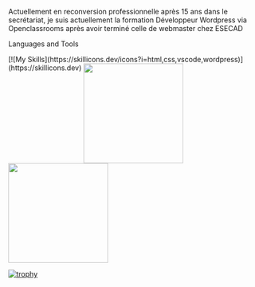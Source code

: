 Actuellement en reconversion professionnelle après 15 ans dans le secrétariat, je suis actuellement la formation Développeur Wordpress via Openclassrooms après avoir terminé celle de webmaster chez ESECAD

<p>Languages and Tools</p>
[![My Skills](https://skillicons.dev/icons?i=html,css,vscode,wordpress)](https://skillicons.dev)

<a href="https://github.com/VanessaFauvet/github-readme-stats">
  <img height=200 align="top" src="https://github-readme-stats.vercel.app/api?username=VanessaFauvet&show_icons=true&theme=dracula" />
</a>
<a href="https://github.com/VanessaFauvet">
  <img height=200 align="top" src="https://github-readme-stats.vercel.app/api/top-langs/?username=VanessaFauvet&layout=compact&theme=dracula" />
</a>

[![trophy](https://github-profile-trophy.vercel.app/?username=VanessaFauvet&theme=dracula)](https://github.com/VanessaFauvet/github-profile-trophy)
